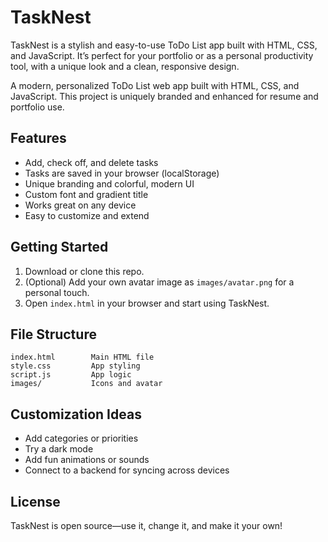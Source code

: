 
# TaskNest

TaskNest is a stylish and easy-to-use ToDo List app built with HTML, CSS, and JavaScript. It’s perfect for your portfolio or as a personal productivity tool, with a unique look and a clean, responsive design.

A modern, personalized ToDo List web app built with HTML, CSS, and JavaScript. This project is uniquely branded and enhanced for resume and portfolio use.

## Features
- Add, check off, and delete tasks
- Tasks are saved in your browser (localStorage)
- Unique branding and colorful, modern UI
- Custom font and gradient title
- Works great on any device
- Easy to customize and extend

## Getting Started
1. Download or clone this repo.
2. (Optional) Add your own avatar image as `images/avatar.png` for a personal touch.
3. Open `index.html` in your browser and start using TaskNest.

## File Structure
```
index.html        Main HTML file
style.css         App styling
script.js         App logic
images/           Icons and avatar
```

## Customization Ideas
- Add categories or priorities
- Try a dark mode
- Add fun animations or sounds
- Connect to a backend for syncing across devices


## License
TaskNest is open source—use it, change it, and make it your own!
